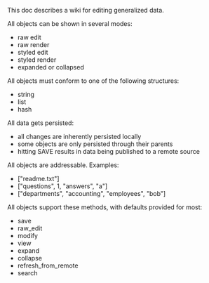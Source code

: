 <p>
This doc describes a wiki for editing generalized data.
<p>
All objects can be shown in several modes:

* raw edit
* raw render
* styled edit
* styled render
* expanded or collapsed

<p>
All objects must conform to one of the following structures:

* string
* list
* hash

<p>
All data gets persisted:

* all changes are inherently persisted locally
* some objects are only persisted through their parents
* hitting SAVE results in data being published to a remote source

<p>
All objects are addressable.  Examples:

* ["readme.txt"]
* ["questions", 1, "answers", "a"]
* ["departments", "accounting", "employees", "bob"]

<p>
All objects support these methods, with defaults provided for most:

* save
* raw_edit
* modify
* view
* expand
* collapse
* refresh_from_remote
* search